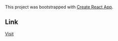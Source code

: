 This project was bootstrapped with [Create React App](https://github.com/facebook/create-react-app).

## Link 
<a href="eralmendral.vercel.app" target="_blank">Visit</a>
